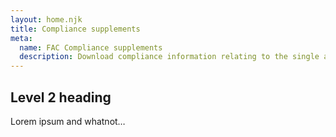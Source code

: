 ```yaml
---
layout: home.njk
title: Compliance supplements
meta:
  name: FAC Compliance supplements
  description: Download compliance information relating to the single audit submission process for the FAC.
---
```


## Level 2 heading

Lorem ipsum and whatnot…
